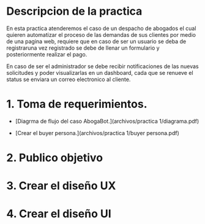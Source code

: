 # Descripcion de la practica

En esta practica atenderemos el caso de un despacho de abogados el cual quieren automatizar el proceso de las demandas de sus clientes por medio de una pagina web, requiere que en caso de ser un usuario se deba de registraruna vez registrado se debe de llenar un formulario y posteriormente realizar el pago.

En caso de ser el administrador se debe recibir notificaciones de las nuevas solicitudes y poder visualizarlas en un dashboard, cada que se renueve el status se enviara un correo electronico al cliente.

# 1. Toma de requerimientos.

   - [Diagrma de flujo del caso AbogaBot.](archivos/practica 1/diagrama.pdf)
   
   - [Crear el buyer persona.](archivos/practica 1/buyer persona.pdf)

# 2. Publico objetivo
# 3. Crear el diseño UX
# 4. Crear el diseño UI

